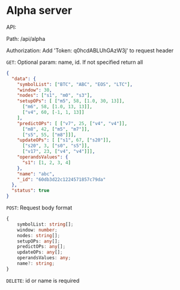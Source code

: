# Alpha server

API:

Path: /api/alpha

Authorization: Add 'Token: q0hcdABLUhGAzW3j' to request header

`GET`: Optional param: name, id. If not specified return all

```json
{
  "data": {
    "symbolList": ["BTC", "ABC", "EOS", "LTC"],
    "window": 30,
    "nodes": ["s1", "m0", "s3"],
    "setupOPs": [ ["m5", 58, [1.0, 30, 13]],
      ["m6", 58, [1.0, 13, 13]],
      ["v4", 60, [-1, 1, 13]]
    ],
    "predictOPs": [ ["v7", 25, ["v4", "v4"]],
      ["m8", 42, ["m5", "m7"]],
      ["s5", 55, ["m8"]]],
    "updateOPs": [ ["s1", 67, ["s20"]],
      ["s20", 3, ["s0", "s5"]],
      ["v17", 23, ["v4", "v4"]]],
    "operandsValues": {
      "s1": [1, 2, 3, 4]
    },
    "name": "abc",
    "_id": "60db3d22c1224571857c79da"
  },
  "status": true
}
```

`POST`: Request body format
```typescript
{
    symbolList: string[];
    window: number;
    nodes: string[];
    setupOPs: any[];
    predictOPs: any[];
    updateOPs: any[];
    operandsValues: any;
    name?: string;
}
```

`DELETE`: id or name is required
